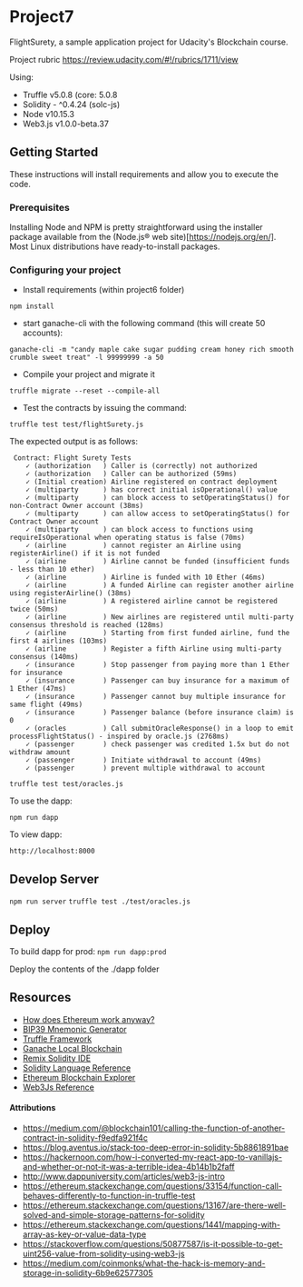 # Project7
FlightSurety, a sample application project for Udacity's Blockchain course.

Project rubric https://review.udacity.com/#!/rubrics/1711/view

Using:
- Truffle v5.0.8 (core: 5.0.8
- Solidity - ^0.4.24 (solc-js)
- Node v10.15.3
- Web3.js v1.0.0-beta.37

## Getting Started

These instructions will install requirements and allow you to execute the code.

### Prerequisites

Installing Node and NPM is pretty straightforward using the installer package available from the (Node.js® web site)[https://nodejs.org/en/]. Most Linux distributions have ready-to-install packages.

### Configuring your project


- Install requirements (within project6 folder)
```
npm install 
```
- start ganache-cli with the following command (this will create 50 accounts):
```
ganache-cli -m "candy maple cake sugar pudding cream honey rich smooth crumble sweet treat" -l 99999999 -a 50
```
- Compile your project and migrate it
```
truffle migrate --reset --compile-all
```

- Test the contracts by issuing the command:
```
truffle test test/flightSurety.js 
```
The expected output is as follows:
```
 Contract: Flight Surety Tests
    ✓ (authorization   ) Caller is (correctly) not authorized
    ✓ (authorization   ) Caller can be authorized (59ms)
    ✓ (Initial creation) Airline registered on contract deployment
    ✓ (multiparty      ) has correct initial isOperational() value
    ✓ (multiparty      ) can block access to setOperatingStatus() for non-Contract Owner account (38ms)
    ✓ (multiparty      ) can allow access to setOperatingStatus() for Contract Owner account
    ✓ (multiparty      ) can block access to functions using requireIsOperational when operating status is false (70ms)
    ✓ (airline         ) cannot register an Airline using registerAirline() if it is not funded
    ✓ (airline         ) Airline cannot be funded (insufficient funds - less than 10 ether)
    ✓ (airline         ) Airline is funded with 10 Ether (46ms)
    ✓ (airline         ) A funded Airline can register another airline using registerAirline() (38ms)
    ✓ (airline         ) A registered airline cannot be registered twice (50ms)
    ✓ (airline         ) New airlines are registered until multi-party consensus threshold is reached (128ms)
    ✓ (airline         ) Starting from first funded airline, fund the first 4 airlines (103ms)
    ✓ (airline         ) Register a fifth Airline using multi-party consensus (140ms)
    ✓ (insurance       ) Stop passenger from paying more than 1 Ether for insurance
    ✓ (insurance       ) Passenger can buy insurance for a maximum of 1 Ether (47ms)
    ✓ (insurance       ) Passenger cannot buy multiple insurance for same flight (49ms)
    ✓ (insurance       ) Passenger balance (before insurance claim) is 0
    ✓ (oracles         ) Call submitOracleResponse() in a loop to emit processFlightStatus() - inspired by oracle.js (2768ms)
    ✓ (passenger       ) check passenger was credited 1.5x but do not withdraw amount
    ✓ (passenger       ) Initiate withdrawal to account (49ms)
    ✓ (passenger       ) prevent multiple withdrawal to account
```
```
truffle test test/oracles.js 

```

To use the dapp:

`npm run dapp`

To view dapp:

`http://localhost:8000`

## Develop Server

`npm run server`
`truffle test ./test/oracles.js`

## Deploy

To build dapp for prod:
`npm run dapp:prod`

Deploy the contents of the ./dapp folder


## Resources

* [How does Ethereum work anyway?](https://medium.com/@preethikasireddy/how-does-ethereum-work-anyway-22d1df506369)
* [BIP39 Mnemonic Generator](https://iancoleman.io/bip39/)
* [Truffle Framework](http://truffleframework.com/)
* [Ganache Local Blockchain](http://truffleframework.com/ganache/)
* [Remix Solidity IDE](https://remix.ethereum.org/)
* [Solidity Language Reference](http://solidity.readthedocs.io/en/v0.4.24/)
* [Ethereum Blockchain Explorer](https://etherscan.io/)
* [Web3Js Reference](https://github.com/ethereum/wiki/wiki/JavaScript-API)

#### Attributions

- https://medium.com/@blockchain101/calling-the-function-of-another-contract-in-solidity-f9edfa921f4c
- https://blog.aventus.io/stack-too-deep-error-in-solidity-5b8861891bae
- https://hackernoon.com/how-i-converted-my-react-app-to-vanillajs-and-whether-or-not-it-was-a-terrible-idea-4b14b1b2faff
- http://www.dappuniversity.com/articles/web3-js-intro
- https://ethereum.stackexchange.com/questions/33154/function-call-behaves-differently-to-function-in-truffle-test
- https://ethereum.stackexchange.com/questions/13167/are-there-well-solved-and-simple-storage-patterns-for-solidity
- https://ethereum.stackexchange.com/questions/1441/mapping-with-array-as-key-or-value-data-type
- https://stackoverflow.com/questions/50877587/is-it-possible-to-get-uint256-value-from-solidity-using-web3-js
- https://medium.com/coinmonks/what-the-hack-is-memory-and-storage-in-solidity-6b9e62577305
